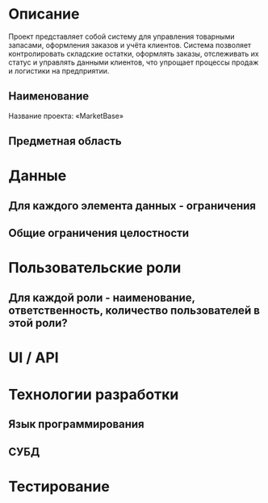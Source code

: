 # Описание
Проект представляет собой систему для управления товарными запасами, оформления заказов и учёта клиентов. Система позволяет контролировать складские остатки, оформлять заказы, отслеживать их статус и управлять данными клиентов, что упрощает процессы продаж и логистики на предприятии.

## Наименование
Название проекта: «MarketBase»
## Предметная область
# Данные
## Для каждого элемента данных - ограничения
## Общие ограничения целостности
# Пользовательские роли
## Для каждой роли - наименование, ответственность, количество пользователей в этой роли?
# UI / API 
# Технологии разработки
## Язык программирования
## СУБД
# Тестирование

